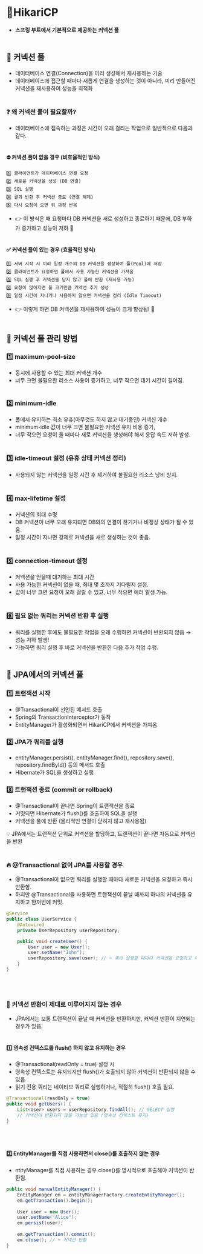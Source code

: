 # 📌HikariCP


- **스프링 부트에서 기본적으로 제공하는 커넥션 풀**
<br><br>


## 📌 커넥션 풀 
- 데이터베이스 연결(Connection)을 미리 생성해서 재사용하는 기술
- 데이터베이스에 접근할 때마다 새롭게 연결을 생성하는 것이 아니라, 미리 만들어진 커넥션을 재사용하여 성능을 최적화
  <br><br>
 
### ❓ 왜 커넥션 풀이 필요할까?
- 데이터베이스에 접속하는 과정은 시간이 오래 걸리는 작업으로 일반적으로 다음과 같다.
  <br><br>
#### ⛔ 커넥션 풀이 없을 경우 (비효율적인 방식)
    1️⃣ 클라이언트가 데이터베이스 연결 요청
    2️⃣ 새로운 커넥션을 생성 (DB 연결)
    3️⃣ SQL 실행
    4️⃣ 결과 반환 후 커넥션 종료 (연결 해제)
    5️⃣ 다시 요청이 오면 위 과정 반복

- 👉 이 방식은 매 요청마다 DB 커넥션을 새로 생성하고 종료하기 때문에, DB 부하가 증가하고 성능이 저하 🚨
  <br><br>

#### ✅ 커넥션 풀이 있는 경우 (효율적인 방식)
    1️⃣ 서버 시작 시 미리 일정 개수의 DB 커넥션을 생성하여 풀(Pool)에 저장
    2️⃣ 클라이언트가 요청하면 풀에서 사용 가능한 커넥션을 가져옴
    3️⃣ SQL 실행 후 커넥션을 닫지 않고 풀에 반환 (재사용 가능)
    4️⃣ 요청이 많아지면 풀 크기만큼 커넥션 추가 생성
    5️⃣ 일정 시간이 지나거나 사용하지 않으면 커넥션을 정리 (Idle Timeout)
- 👉 이렇게 하면 DB 커넥션을 재사용하여 성능이 크게 향상됨! 🚀
  <br><br>



## 📌 커넥션 풀 관리 방법 
### 1️⃣ maximum-pool-size 
- 동시에 사용할 수 있는 최대 커넥션 개수
- 너무 크면 불필요한 리소스 사용이 증가하고, 너무 작으면 대기 시간이 길어짐.
  <br><br>
### 2️⃣ minimum-idle
- 풀에서 유지하는 최소 유휴(아무것도 하지 않고 대기중인) 커넥션 개수
- minimum-idle 값이 너무 크면 불필요한 커넥션 유지 비용 증가,
- 너무 작으면 요청이 올 때마다 새로 커넥션을 생성해야 해서 응답 속도 저하 발생.
  <br><br>
### 3️⃣ idle-timeout 설정 (유휴 상태 커넥션 정리)
- 사용되지 않는 커넥션을 일정 시간 후 제거하여 불필요한 리소스 낭비 방지.
  <br><br>
### 4️⃣ max-lifetime 설정
- 커넥션의 최대 수명
- DB 커넥션이 너무 오래 유지되면 DB와의 연결이 끊기거나 비정상 상태가 될 수 있음.
- 일정 시간이 지나면 강제로 커넥션을 새로 생성하는 것이 좋음.
  <br><br>
### 5️⃣ connection-timeout 설정 
- 커넥션을 얻을때 대기하는 최대 시간 
- 사용 가능한 커넥션이 없을 때, 최대 몇 초까지 기다릴지 설정.
- 값이 너무 크면 요청이 오래 걸릴 수 있고, 너무 작으면 에러 발생 가능.
  <br><br>
### 6️⃣ 필요 없는 쿼리는 커넥션 반환 후 실행
- 쿼리를 실행한 후에도 불필요한 작업을 오래 수행하면 커넥션이 반환되지 않음 → 성능 저하 발생!
- 가능하면 쿼리 실행 후 바로 커넥션을 반환한 다음 추가 작업 수행.
  <br><br>



##  📌 JPA에서의 커넥션 풀

### 1️⃣ 트랜잭션 시작
- @Transactional이 선언된 메서드 호출
- Spring의 TransactionInterceptor가 동작
- EntityManager가 활성화되면서 HikariCP에서 커넥션을 가져옴

### 2️⃣ JPA가 쿼리를 실행
- entityManager.persist(), entityManager.find(), repository.save(), repository.findById() 등의 메서드 호출
- Hibernate가 SQL을 생성하고 실행

### 3️⃣ 트랜잭션 종료 (commit or rollback)
- @Transactional이 끝나면 Spring이 트랜잭션을 종료
- 커밋되면 Hibernate가 flush()를 호출하여 SQL을 실행
- 커넥션을 풀에 반환 (물리적인 연결이 닫히지 않고 재사용됨)

💡 JPA에서는 트랜잭션 단위로 커넥션을 할당하고, 트랜잭션이 끝나면 자동으로 커넥션을 반환
<br><br>

### 🔥 @Transactional 없이 JPA를 사용할 경우
- @Transactional이 없으면 쿼리를 실행할 때마다 새로운 커넥션을 요청하고 즉시 반환함.
- 하지만 @Transactional을 사용하면 트랜잭션이 끝날 때까지 하나의 커넥션을 유지하고 한꺼번에 커밋.

```java
@Service
public class UserService {
    @Autowired
    private UserRepository userRepository;

    public void createUser() {
        User user = new User();
        user.setName("John");
        userRepository.save(user); // ⬅ 쿼리 실행할 때마다 커넥션을 요청하고 즉시 반환
    }
}

```
<br><br>
### 🚨 커넥션 반환이 제대로 이루어지지 않는 경우
- JPA에서는 보통 트랜잭션이 끝날 때 커넥션을 반환하지만, 커넥션 반환이 지연되는 경우가 있음.
  <br><br>
#### 1️⃣  영속성 컨텍스트를 flush() 하지 않고 유지하는 경우
- @Transactional(readOnly = true) 설정 시
- 영속성 컨텍스트는 유지되지만 flush()가 호출되지 않아 커넥션이 반환되지 않을 수 있음.
- 읽기 전용 쿼리는 네이티브 쿼리로 실행하거나, 적절히 flush() 호출 필요.
```java
@Transactional(readOnly = true)
public void getUsers() {
    List<User> users = userRepository.findAll(); // SELECT 실행
    // 커넥션이 반환되지 않을 가능성 있음 (영속성 컨텍스트 유지)
}

```
<br><br>
#### 2️⃣ EntityManager를 직접 사용하면서 close()를 호출하지 않는 경우
- ntityManager를 직접 사용하는 경우 close()를 명시적으로 호출해야 커넥션이 반환됨.

```java
public void manualEntityManager() {
    EntityManager em = entityManagerFactory.createEntityManager();
    em.getTransaction().begin();
    
    User user = new User();
    user.setName("Alice");
    em.persist(user);
    
    em.getTransaction().commit();
    em.close(); // ⬅ 커넥션 반환
}

```
